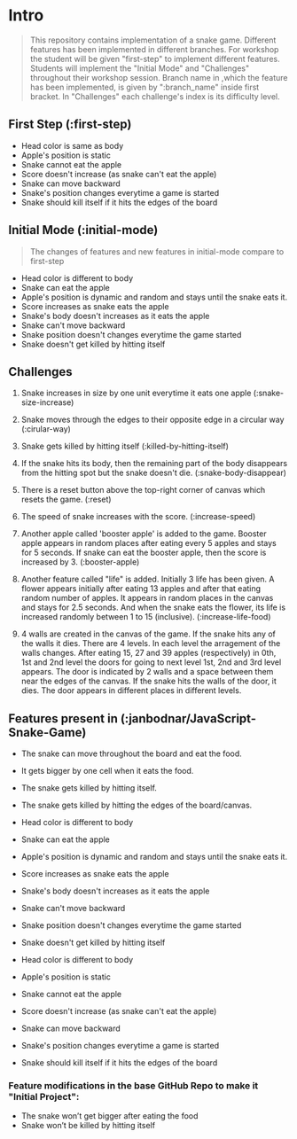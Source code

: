 # Intro
> This repository contains implementation of a snake game. Different features has been implemented in different branches. For workshop the student will be given "first-step" to implement different features. Students will implement the "Initial Mode" and "Challenges" throughout their workshop session. Branch name in ,which the feature has been implemented, is given by ":branch_name" inside first bracket. In "Challenges" each challenge's index is its difficulty level.

## First Step (:first-step)
- Head color is same as body
- Apple's position is static
- Snake cannot eat the apple
- Score doesn't increase (as snake can't eat the apple)
- Snake can move backward
- Snake's position changes everytime a game is started
- Snake should kill itself if it hits the edges of the board

## Initial Mode (:initial-mode)
> The changes of features and new features in initial-mode compare to first-step

- Head color is different to body 
- Snake can eat the apple
- Apple's position is dynamic and random and stays until the snake eats it.
- Score increases as snake eats the apple
- Snake's body doesn't increases as it eats the apple
- Snake can't move backward
- Snake position doesn't changes everytime the game started
- Snake doesn't get killed by hitting itself

## Challenges
1. Snake increases in size by one unit everytime it eats one apple (:snake-size-increase)
 
2. Snake moves through the edges to their opposite edge in a circular way (:cirular-way)

3. Snake gets killed by hitting itself (:killed-by-hitting-itself)

4. If the snake hits its body, then the remaining part of the body disappears from the hitting spot but the snake doesn't die. (:snake-body-disappear)

5. There is a reset button above the top-right corner of canvas which resets the game. (:reset)

6. The speed of snake increases with the score. (:increase-speed)

7. Another apple called 'booster apple' is added to the game. Booster apple appears in random places after eating every 5 apples and stays for 5 seconds. If snake can eat the booster apple, then the score is increased by 3. (:booster-apple)

8. Another feature called "life" is added. Initially 3 life has been given. A flower appears initially after eating 13 apples and after that eating random number of apples. It appears in random places in the canvas and stays for 2.5 seconds. And when the snake eats the flower, its life is increased randomly between 1 to 15 (inclusive). (:increase-life-food)

9. 4 walls are created in the canvas of the game. If the snake hits any of the walls it dies. There are 4 levels. In each level the arragement of the walls changes. After eating 15, 27 and 39 apples (respectively) in 0th, 1st and 2nd level the doors for going to next level 1st, 2nd and 3rd level appears. The door is indicated by 2 walls and a space between them near the edges of the canvas. If the snake hits the walls of the door, it dies. The door appears in different places in different levels.

## Features present in (:janbodnar/JavaScript-Snake-Game)
- The snake can move throughout the board and eat the food.
- It gets bigger by one cell when it eats the food.
- The snake gets killed by hitting itself.
- The snake gets killed by hitting the edges of the board/canvas.

- Head color is different to body 
- Snake can eat the apple
- Apple's position is dynamic and random and stays until the snake eats it.
- Score increases as snake eats the apple
- Snake's body doesn't increases as it eats the apple
- Snake can't move backward
- Snake position doesn't changes everytime the game started
- Snake doesn't get killed by hitting itself

- Head color is different to body
- Apple's position is static
- Snake cannot eat the apple
- Score doesn't increase (as snake can't eat the apple)
- Snake can move backward
- Snake's position changes everytime a game is started
- Snake should kill itself if it hits the edges of the board

### Feature modifications in the base GitHub Repo to make it "Initial Project":
- The snake won’t get bigger after eating the food
- Snake won’t be killed by hitting itself
